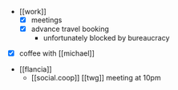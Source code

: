 - [[work]]
  - [x] meetings
  - [x] advance travel booking
    - unfortunately blocked by bureaucracy
- [x] coffee with [[michael]]
- [[flancia]]
  - [[social.coop]] [[twg]] meeting at 10pm
